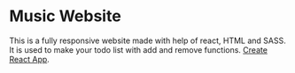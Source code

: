 # Music Website

This is a fully responsive website made with help of react, HTML and SASS. It is used to make your todo list with add and remove functions. [Create React App](https://github.com/adivis/music-player-react.github.io).

